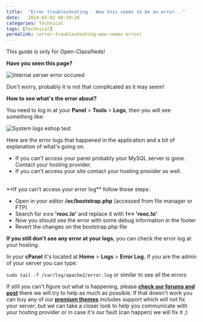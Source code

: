 ```yaml
---
title:  "Error troubleshooting - Wow this seems to be an error..."
date:   2014-03-02 08:50:26
categories: Technical
tags: [Technical]
permalink: /error-troubleshooting-wow-seems-error/
---
```

<div class="alert alert-warning">
<strong><i class="glyphicon glyphicon-warning-sign"></i> </strong> This guide is only for Open-Classifieds!
</div>

**Have you seen this page?**

![Internal server error occured](//open-classifieds.com/wp-content/uploads/2014/03/Internal-server-error-occured.png) 

Don't worry, probably it is not that complicated as it may seem!

**How to see what's the error about?** 

You need to log in at your **Panel** > **Tools** > **Logs**, then you will see something like: 

![System logs eshop test](//open-classifieds.com/wp-content/uploads/2014/03/System-logs-eshop-test.png) 

Here are the error logs that happened in the application and a bit of explanation of what's going on. 

* If you can't access your panel probably your MySQL server is gone. Contact your hosting provider.
* If you can't access your site contact your hosting provider as well.

<br>
**If you can't access your error log** follow those steps: 

* Open in your editor **/oc/bootstrap.php** (accessed from file manager or FTP)
* Search for **=== 'reoc.lo'** and replace it with **!== 'reoc.lo'**
* Now you should see the error with some debug information in the footer
* Revert the changes on the bootstrap.php file

**If you still don't see any error at your logs**, you can check the error log at your hosting. 

In your **cPanel** it's located at **Home** > **Logs** > **Error Log.** If you are the admin of your server you can type: 

<code>sudo tail -f /var/log/apache2/error.log</code> or similar to see all the errors 

If still you can't figure out what is happening, please [**check our forums and post**](http://forums.open-classifieds.com/)  there we will try to help as much as possible. If that doesn't work you can buy any of our **[premium themes](http://open-classifieds.com/market/)** includes support which will not fix your server, but we can take a closer look to help you communicate with your hosting provider or in case it's our fault (can happen) we will fix it ;)


